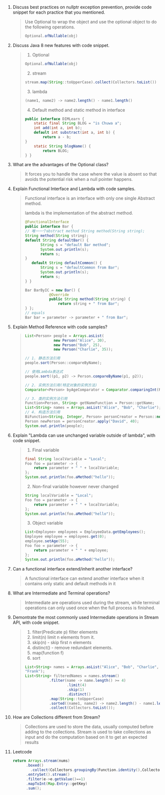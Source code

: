 1. Discuss best practices on nullptr exception prevention, provide code snippet for each practice that you mentioned.

   >Use Optional to wrap the object and use the optional object to do the following operations.
   >```java
   >Optional.ofNullable(obj)
   >```

2. Discuss Java 8 new features with code snippet.

   >1. Optional
   >
   >   ```java
   >   Optional.ofNullable(obj)
   >   ```
   >
   >2. stream
   >
   >   ```java
   >   stream.map(String::toUpperCase).collect(Collectors.toList())
   >   ```
   >
   >3. lambda
   >
   >   ```java
   >   (name1, name2) -> name2.length() - name1.length()
   >   ```
   >
   >4. Default method and static method in interface
   >
   >   ```java
   >   public interface DIMLearn {
   >       static final String BLOG = "is Chuwa a";
   >       int add(int a, int b);
   >       default int substract(int a, int b) {
   >           return a - b;
   >   }
   >       static String blogName() {
   >           return BLOG;
   >   } }
   >   ```
   >
   >   

3. What are the advantages of the Optional class?

   >It forces you to handle the case where the value is absent so that avoids the potential risk when a null pointer happens.

4. Explain Functional Interface and Lambda with code samples.

   >Functional interface is an interface with only one single Abstract method.
   >
   >lambda is the implementation of the abstract method.
   >
   >```java
   >@FunctionalInterface
   >public interface Bar {
   >// 唯一一个abstract method String method(String string);
   >String method(String string);
   >default String defaultBar() {
   >        String s = "default Bar method";
   >        System.out.println(s);
   >        return s;
   >}
   >    default String defaultCommon() {
   >        String s = "defaultCommon from Bar";
   >        System.out.println(s);
   >        return s;
   >} }
   >```
   >
   >```java
   >Bar BarByIC = new Bar() {
   >            @Override
   >            public String method(String string) {
   >                return string + " from Bar";
   >} };
   >// equals
   >Bar bar = parameter -> parameter + " from Bar";
   >```
   >
   >

5. Explain Method Reference with code samples?

   >```java
   >List<Person> people = Arrays.asList(
   >              new Person("Alice", 30),
   >              new Person("Bob", 25),
   >              new Person("Charlie", 35));
   >
   >// 1. 静态方法引用
   >people.sort(Person::compareByName);
   >
   >// 使用Lambda表达式
   >people.sort((p1, p2) -> Person.compareByName(p1, p2));
   >
   >// 2. 实例方法引用(特定对象的实例方法)
   >Comparator<Person> byAgeComparator = Comparator.comparingInt(Person::getAge); people.sort(byAgeComparator);
   >
   >// 3. 类的实例方法引用
   >Function<Person, String> getNameFunction = Person::getName; 
   >List<String> names = Arrays.asList("Alice", "Bob", "Charlie"); names.sort(String::compareToIgnoreCase);
   >// 4. 构造方法引用
   >BiFunction<String, Integer, Person> personCreator = Person::new; 
   >Person newPerson = personCreator.apply("David", 40);
   >System.out.println(people);
   >```

6. Explain "Lambda can use unchanged variable outside of lambda", with code snippet.

   >1. Final variable
   >
   >   ```java
   >   final String localVariable = "Local";
   >   Foo foo = parameter -> {
   >       return parameter + " " + localVariable;
   >   };
   >   System.out.println(foo.aMethod("hello"));
   >   ```
   >
   >2. Non-final variable however never changed
   >
   >   ```java
   >   String localVariable = "Local";
   >   Foo foo = parameter -> {
   >       return parameter + " " + localVariable;
   >   };
   >   System.out.println(foo.aMethod("hello"));
   >   ```
   >
   >3. Object variable
   >
   >   ```java
   >   List<Employee> employees = EmployeeData.getEmployees();
   >   Employee employee = employees.get(0);
   >   employee.setAge(55);
   >   Foo foo = parameter -> {
   >       return parameter + " " + employee;
   >   };
   >   System.out.println(foo.aMethod("hello"));
   >   ```

7. Can a functional interface extend/inherit another interface?

   >A functional interface can extend another interface when it contains only static and default methods in it

8. What are Intermediate and Terminal operations?

   >Intermediate are operations used during the stream, while terminal operations can only used once when the full process is finished.

9. Demontrate the most commonly used Intermediate operations in Stream API, with code snippet.

   >1. filter(Predicate p)  filter elements 
   >2. limit(n)  limit n elements from it.
   >3. skip(n) - skip first n elements
   >4. distinct() - remove redundant elements.
   >5. map(function f) 
   >6. sort
   >
   >```java
   >List<String> names = Arrays.asList("Alice", "Bob", "Charlie", "David", "Eva",
   >"Frank");
   >List<String> filteredNames = names.stream()
   >            .filter(name -> name.length() >= 4)
   >  					.limit(4)
   >  					.skip(1)
   >  					.distinct()
   >            .map(String::toUpperCase)
   >            .sorted((name1, name2) -> name2.length() - name1.length()) 
   >            .collect(Collectors.toList());                 
   >```
   >
   >

10. How are Collections different from Stream?

    >Collections are used to store the data, usually computed before adding to the collections. Stream is used to take collections as input and do the computation based on it to get an expected results

11. Leetcode

    ```java
    return Arrays.stream(nums)
          .boxed()
      		.collect(Collectors.groupingBy(Function.identity(),Collectors.counting()))
          .entrySet().stream()
          .filter(e->e.getValue()==1)
          .mapToInt(Map.Entry::getKey)
          .sum();
    ```

    
